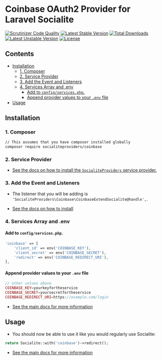 # Coinbase OAuth2 Provider for Laravel Socialite

[![Scrutinizer Code Quality](https://img.shields.io/scrutinizer/g/SocialiteProviders/Coinbase.svg?style=flat-square)](https://scrutinizer-ci.com/g/SocialiteProviders/Coinbase/?branch=master)
[![Latest Stable Version](https://img.shields.io/packagist/v/socialiteproviders/coinbase.svg?style=flat-square)](https://packagist.org/packages/socialiteproviders/coinbase)
[![Total Downloads](https://img.shields.io/packagist/dt/socialiteproviders/coinbase.svg?style=flat-square)](https://packagist.org/packages/socialiteproviders/coinbase)
[![Latest Unstable Version](https://img.shields.io/packagist/vpre/socialiteproviders/coinbase.svg?style=flat-square)](https://packagist.org/packages/socialiteproviders/coinbase)
[![License](https://img.shields.io/packagist/l/socialiteproviders/coinbase.svg?style=flat-square)](https://packagist.org/packages/socialiteproviders/coinbase)

<!-- START doctoc generated TOC please keep comment here to allow auto update -->
<!-- DON'T EDIT THIS SECTION, INSTEAD RE-RUN doctoc TO UPDATE -->
## Contents

- [Installation](#installation)
  - [1. Composer](#1-composer)
  - [2. Service Provider](#2-service-provider)
  - [3. Add the Event and Listeners](#3-add-the-event-and-listeners)
  - [4. Services Array and .env](#4-services-array-and-env)
    - [Add to `config/services.php`.](#add-to-configservicesphp)
    - [Append provider values to your `.env` file](#append-provider-values-to-your-env-file)
- [Usage](#usage)

<!-- END doctoc generated TOC please keep comment here to allow auto update -->


## Installation

### 1. Composer

```bash
// This assumes that you have composer installed globally
composer require socialiteproviders/coinbase
```

### 2. Service Provider

* [See the docs on how to install the `SocialiteProviders` service provider.](https://github.com/SocialiteProviders/Manager#2-service-provider)


### 3. Add the Event and Listeners

* The listener that you will be adding is `'SocialiteProviders\Coinbase\CoinbaseExtendSocialite@handle',`.

* [See the docs on how to install](https://github.com/SocialiteProviders/Manager#3-add-the-event-and-listeners)

### 4. Services Array and .env

#### Add to `config/services.php`.

```php
'coinbase' => [
    'client_id' => env('COINBASE_KEY'),
    'client_secret' => env('COINBASE_SECRET'),
    'redirect' => env('COINBASE_REDIRECT_URI'),
],
```

#### Append provider values to your `.env` file

```php
// other values above
COINBASE_KEY=yourkeyfortheservice
COINBASE_SECRET=yoursecretfortheservice
COINBASE_REDIRECT_URI=https://example.com/login
```

* [See the main docs for more information](https://github.com/SocialiteProviders/Manager#4-services-array-and-env)


## Usage

* You should now be able to use it like you would regularly use Socialite:

```php
return Socialite::with('coinbase')->redirect();
```

* [See the main docs for more information](https://github.com/SocialiteProviders/Manager#usage)
